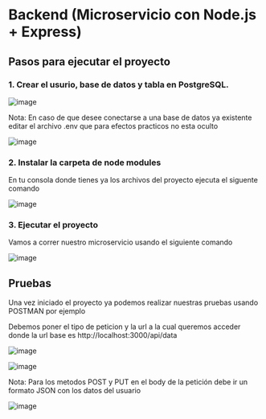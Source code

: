# Backend (Microservicio con Node.js + Express)

## Pasos para ejecutar el proyecto

### 1. Crear el usurio, base de datos y tabla en PostgreSQL.

![image](https://github.com/user-attachments/assets/9ce11a4d-e392-463d-aa7b-11811f1334ca)

Nota: En caso de que desee conectarse a una base de datos ya existente editar el archivo .env que para efectos practicos no esta oculto

![image](https://github.com/user-attachments/assets/d8f937a1-fbe0-4e53-ad98-3d9168789e92)

### 2. Instalar la carpeta de node modules

En tu consola donde tienes ya los archivos del proyecto ejecuta el siguente comando

![image](https://github.com/user-attachments/assets/06a686dd-df57-4329-80e9-635664efcea1)

### 3. Ejecutar el proyecto

Vamos a correr nuestro microservicio usando el siguiente comando

![image](https://github.com/user-attachments/assets/ce2e7b21-150d-48fc-94a9-8935bd840fa0)

## Pruebas

Una vez iniciado el proyecto ya podemos realizar nuestras pruebas usando POSTMAN por ejemplo

Debemos poner el tipo de peticion y la url a la cual queremos acceder donde la url base es http://localhost:3000/api/data

![image](https://github.com/user-attachments/assets/e4be5b38-3c71-4fad-b50a-98b64f6260e2)

![image](https://github.com/user-attachments/assets/a09190f1-dce1-4f1a-8889-bdcadd9028e1)

Nota: Para los metodos POST y PUT en el body de la petición debe ir un formato JSON con los datos del usuario

![image](https://github.com/user-attachments/assets/1e558ad5-e392-456d-8dd2-b3d2d6b871ad)



